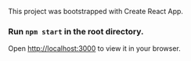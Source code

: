 This project was bootstrapped with Create React App.

### Run `npm start` in the root directory.

Open [http://localhost:3000](http://localhost:3000) to view it in your browser.
